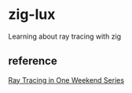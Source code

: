 # zig-lux

Learning about ray tracing with zig

## reference

[Ray Tracing in One Weekend Series](https://raytracing.github.io/)
